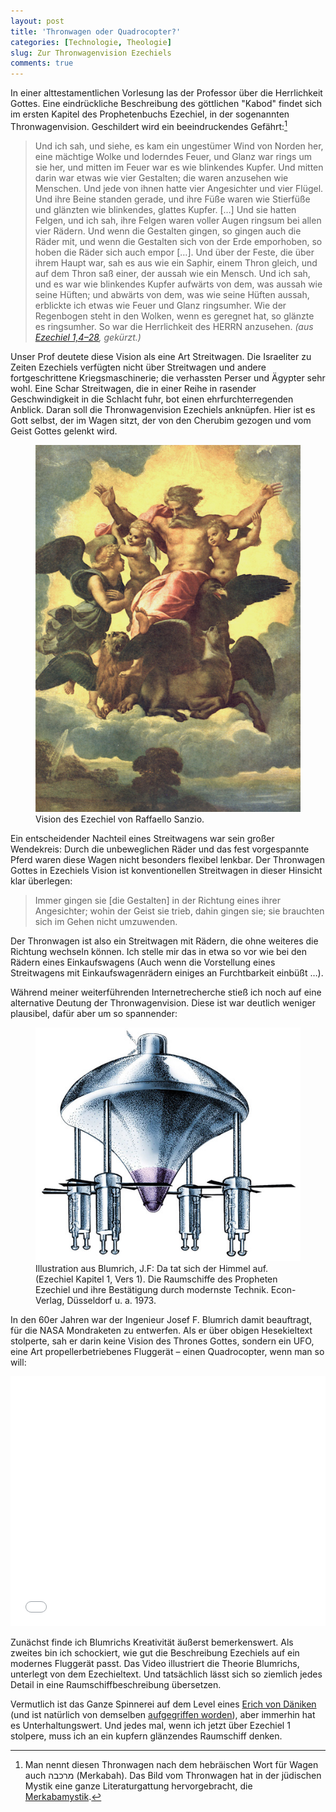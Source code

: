 ```yaml
---
layout: post
title: 'Thronwagen oder Quadrocopter?'
categories: [Technologie, Theologie]
slug: Zur Thronwagenvision Ezechiels
comments: true
---
```


In einer alttestamentlichen Vorlesung las der Professor über die Herrlichkeit Gottes. Eine eindrückliche Beschreibung des göttlichen "Kabod" findet sich im ersten Kapitel des Prophetenbuchs Ezechiel, in der sogenannten Thronwagenvision. Geschildert wird ein beeindruckendes Gefährt:[^merkaba]

[^merkaba]: Man nennt diesen Thronwagen nach dem hebräischen Wort für Wagen auch מרכבה (Merkabah). Das Bild vom Thronwagen hat in der jüdischen Mystik eine ganze Literaturgattung hervorgebracht, die [Merkabamystik](http://de.wikipedia.org/wiki/Merkaba).

> Und ich sah, und siehe, es kam ein ungestümer Wind von Norden her, eine mächtige Wolke und loderndes Feuer, und Glanz war rings um sie her, und mitten im Feuer war es wie blinkendes Kupfer. Und mitten darin war etwas wie vier Gestalten; die waren anzusehen wie Menschen. Und jede von ihnen hatte vier Angesichter und vier Flügel. Und ihre Beine standen gerade, und ihre Füße waren wie Stierfüße und glänzten wie blinkendes, glattes Kupfer. […] Und sie hatten Felgen, und ich sah, ihre Felgen waren voller Augen ringsum bei allen vier Rädern. Und wenn die Gestalten gingen, so gingen auch die Räder mit, und wenn die Gestalten sich von der Erde emporhoben, so hoben die Räder sich auch empor […]. Und über der Feste, die über ihrem Haupt war, sah es aus wie ein Saphir, einem Thron gleich, und auf dem Thron saß einer, der aussah wie ein Mensch. Und ich sah, und es war wie blinkendes Kupfer aufwärts von dem, was aussah wie seine Hüften; und abwärts von dem, was wie seine Hüften aussah, erblickte ich etwas wie Feuer und Glanz ringsumher. Wie der Regenbogen steht in den Wolken, wenn es geregnet hat, so glänzte es ringsumher. So war die Herrlichkeit des HERRN anzusehen. *(aus [Ezechiel 1,4–28](http://www.bibleserver.com/text/LUT/Hesekiel1), gekürzt.)*

Unser Prof deutete diese Vision als eine Art Streitwagen. Die Israeliter zu Zeiten Ezechiels verfügten nicht über Streitwagen und andere fortgeschrittene Kriegsmaschinerie; die verhassten Perser und Ägypter sehr wohl. Eine Schar Streitwagen, die in einer Reihe in rasender Geschwindigkeit in die Schlacht fuhr, bot einen ehrfurchterregenden Anblick. Daran soll die Thronwagenvision Ezechiels anknüpfen. Hier ist es Gott selbst, der im Wagen sitzt, der von den Cherubim gezogen und vom Geist Gottes gelenkt wird.

<figure><img src='/images/Thronwagen/Thronwagen_raffael.jpg' /><figcaption>
Vision des Ezechiel von Raffaello Sanzio.</figcaption></figure>

Ein entscheidender Nachteil eines Streitwagens war sein großer Wendekreis: Durch die unbeweglichen Räder und das fest vorgespannte Pferd waren diese Wagen nicht besonders flexibel lenkbar. Der Thronwagen Gottes in Ezechiels Vision ist konventionellen Streitwagen in dieser Hinsicht klar überlegen:

>  Immer gingen sie [die Gestalten] in der Richtung eines ihrer Angesichter; wohin der Geist sie trieb, dahin gingen sie; sie brauchten sich im Gehen nicht umzuwenden.

Der Thronwagen ist also ein Streitwagen mit Rädern, die ohne weiteres die Richtung wechseln können. Ich stelle mir das in etwa so vor wie bei den Rädern eines Einkaufswagens (Auch wenn die Vorstellung eines Streitwagens mit Einkaufswagenrädern einiges an Furchtbarkeit einbüßt …).

Während meiner weiterführenden Internetrecherche stieß ich noch auf eine alternative Deutung der Thronwagenvision. Diese ist war deutlich weniger plausibel, dafür aber um so spannender:

<figure><img src='/images/Thronwagen/Thronwagen_blumrich.jpg' /><figcaption>
Illustration aus Blumrich, J.F: Da tat sich der Himmel auf. (Ezechiel Kapitel 1, Vers 1). Die Raumschiffe des Propheten Ezechiel und ihre Bestätigung durch modernste Technik. Econ-Verlag, Düsseldorf u. a. 1973.</figcaption></figure>

In den 60er Jahren war der Ingenieur Josef F. Blumrich damit beauftragt, für die NASA Mondraketen zu entwerfen. Als er über obigen Hesekieltext stolperte, sah er darin keine Vision des Thrones Gottes, sondern ein UFO, eine Art propellerbetriebenes Fluggerät – einen Quadrocopter, wenn man so will:

<iframe width="100%" height="400" src="//www.youtube-nocookie.com/embed/b9RP4ugHbQ4?rel=0" frameborder="0" allowfullscreen></iframe>

Zunächst finde ich Blumrichs Kreativität äußerst bemerkenswert. Als zweites bin ich schockiert, wie gut die Beschreibung Ezechiels auf ein modernes Fluggerät passt. Das Video illustriert die Theorie Blumrichs, unterlegt von dem Ezechieltext. Und tatsächlich lässt sich so ziemlich jedes Detail in eine Raumschiffbeschreibung übersetzen.

Vermutlich ist das Ganze Spinnerei auf dem Level eines [Erich von Däniken](http://de.wikipedia.org/wiki/Erich_von_Däniken) (und ist natürlich von demselben [aufgegriffen worden](https://www.youtube.com/watch?v=UzgXTp1mV1g)), aber immerhin hat es Unterhaltungswert. Und jedes mal, wenn ich jetzt über Ezechiel 1 stolpere, muss ich an ein kupfern glänzendes Raumschiff denken.